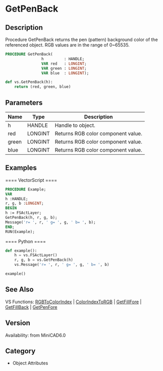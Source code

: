 # GetPenBack

## Description
Procedure GetPenBack returns the pen (pattern) background color of the referenced object. RGB values are in the range of 0~65535.

```pascal
PROCEDURE GetPenBack(
				h         : HANDLE;
				VAR red   : LONGINT;
				VAR green : LONGINT;
				VAR blue  : LONGINT);
```

```python
def vs.GetPenBack(h):
    return (red, green, blue)
```

## Parameters
|Name|Type|Description|
|---|---|---|
|h|HANDLE|Handle to object.|
|red|LONGINT|Returns RGB color component value.|
|green|LONGINT|Returns RGB color component value.|
|blue|LONGINT|Returns RGB color component value.|

## Examples
==== VectorScript ====
```pascal
PROCEDURE Example;
VAR
h :HANDLE;
r, g, b :LONGINT;
BEGIN
h := FSActLayer;
GetPenBack(h, r, g, b);
Message('r= ', r, ' g= ', g, ' b= ', b);
END;
RUN(Example);
```
==== Python ====
```python
def example():
	h = vs.FSActLayer()
	r, g, b = vs.GetPenBack(h)
	vs.Message('r= ', r, ' g= ', g, ' b= ', b)

example()
```

## See Also
VS Functions: [RGBToColorIndex](RGBToColorIndex.md) | [ColorIndexToRGB](ColorIndexToRGB.md) | [GetFillFore](GetFillFore.md) | [GetFillBack](GetFillBack.md) | [GetPenFore](GetPenFore.md)

## Version
Availability: from MiniCAD6.0

## Category
* Object Attributes

